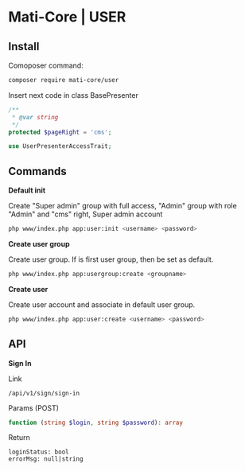 # Mati-Core  | USER

Install
-------

Comoposer command:
```bash
composer require mati-core/user
```

Insert next code in class BasePresenter

```php
/**
 * @var string
 */
protected $pageRight = 'cms';

use UserPresenterAccessTrait;
```

Commands
--------

**Default init**

Create "Super admin" group with full access, 
"Admin" group with role "Admin" and "cms" right, 
Super admin account

```bash
php www/index.php app:user:init <username> <password> 
```

**Create user group**

Create user group. If is first user group, then be set as default.

```bash
php www/index.php app:usergroup:create <groupname>
```

**Create user**

Create user account and associate in default user group.

```bash
php www/index.php app:user:create <username> <password> 
```

API
---

**Sign In**

Link
```text
/api/v1/sign/sign-in 
```

Params (POST)
```php
function (string $login, string $password): array
```

Return
```neon
loginStatus: bool
errorMsg: null|string
```
